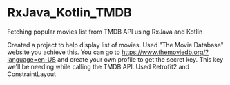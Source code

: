 # RxJava_Kotlin_TMDB
Fetching popular movies list from TMDB API using RxJava and Kotlin


Created a project to help display list of movies.
Used "The Movie Database" website you achieve this.
You can go to https://www.themoviedb.org/?language=en-US and create your own profile to get the secret key.
This key we'll be needing while calling the TMDB API.
Used Retrofit2 and ConstraintLayout
